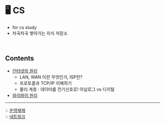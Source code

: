 #  🖥️ CS
- for cs study   
- 차곡차곡 쌓아가는 지식 저장소
</br>

## Contents
* [인터넷의 원리](https://blog.naver.com/wngjs3/222053320101)
  * LAN, WAN 이란 무엇인가, ISP란?
  * 프로토콜과 TCP/IP 이해하기
  * 물리 계층 : 데이터를 전기신호로! 아날로그 vs 디지털 
* [와이파이 원리](https://blog.naver.com/suk91ko/220318656831) </br>
----

💡 [운영체제](https://github.com/ERIN56/CS-STUDY/blob/master/%EC%9A%B4%EC%98%81%EC%B2%B4%EC%A0%9C/README.md) </br>
💡 [네트워크](https://github.com/ERIN56/CS-STUDY/blob/master/%EB%84%A4%ED%8A%B8%EC%9B%8C%ED%81%AC/README.md) </br>
